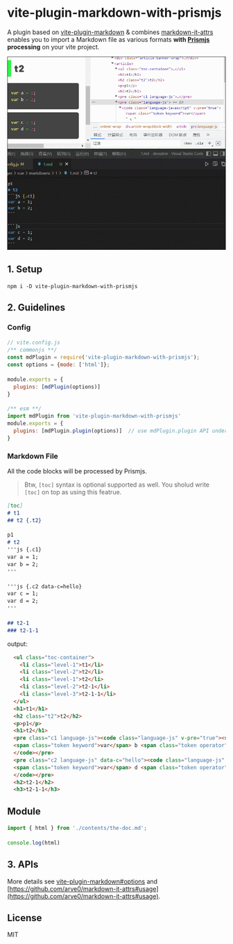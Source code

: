 # vite-plugin-markdown-with-prismjs

A plugin based on [vite-plugin-markdown](https://github.com/hmsk/vite-plugin-markdown) & combines [markdown-it-attrs](https://github.com/arve0/markdown-it-attrs) enables you to import a Markdown file as various formats **with [Prismjs](https://prismjs.com/) processing** on your vite project.

![](./GIF.gif)

## 1. Setup

```
npm i -D vite-plugin-markdown-with-prismjs
```

## 2. Guidelines 

### Config

```js
// vite.config.js
/** commonjs **/
const mdPlugin = require('vite-plugin-markdown-with-prismjs');
const options = {mode: ['html']};

module.exports = {
  plugins: [mdPlugin(options)]
}

/** esm **/
import mdPlugin from 'vite-plugin-markdown-with-prismjs'
module.exports = {
  plugins: [mdPlugin.plugin(options)]  // use mdPlugin.plugin API under esm mode
}
```

### Markdown File
All the code blocks will be processed by Prismjs.

> Btw, `[toc]` syntax is optional supported as well. You sholud write `[toc]` on top as using this featrue.

```md
[toc]
# t1
## t2 {.t2}

p1
# t2
'''js {.c1}
var a = 1;
var b = 2;
'''

'''js {.c2 data-c=hello}
var c = 1;
var d = 2;
'''

## t2-1
### t2-1-1
```

output:

```html
  <ul class="toc-container">
    <li class="level-1">t1</li>
    <li class="level-2">t2</li>
    <li class="level-1">t2</li>
    <li class="level-2">t2-1</li>
    <li class="level-3">t2-1-1</li>
  </ul>
  <h1>t1</h1>
  <h2 class="t2">t2</h2>
  <p>p1</p>
  <h1>t2</h1>
  <pre class="c1 language-js"><code class="language-js" v-pre="true"><span class="token keyword">var</span> a <span class="token operator">=</span> <span class="token number">1</span><span class="token punctuation">;</span>
  <span class="token keyword">var</span> b <span class="token operator">=</span> <span class="token number">2</span><span class="token punctuation">;</span>
  </code></pre>
  <pre class="c2 language-js" data-c="hello"><code class="language-js" v-pre="true"><span class="token keyword">var</span> c <span class="token operator">=</span> <span class="token number">1</span><span class="token punctuation">;</span>
  <span class="token keyword">var</span> d <span class="token operator">=</span> <span class="token number">2</span><span class="token punctuation">;</span>
  </code></pre>
  <h2>t2-1</h2>
  <h3>t2-1-1</h3>
```

## Module

```js
import { html } from './contents/the-doc.md';

console.log(html)
```

## 3. APIs

More details see [vite-plugin-markdown#options](https://github.com/hmsk/vite-plugin-markdown#options) and [https://github.com/arve0/markdown-it-attrs#usage](https://github.com/arve0/markdown-it-attrs#usage).

## License

MIT
